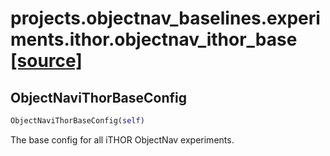 # projects.objectnav_baselines.experiments.ithor.objectnav_ithor_base [[source]](https://github.com/allenai/allenact/tree/master/projects/objectnav_baselines/experiments/ithor/objectnav_ithor_base.py)

## ObjectNaviThorBaseConfig
```python
ObjectNaviThorBaseConfig(self)
```
The base config for all iTHOR ObjectNav experiments.

